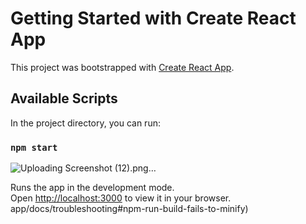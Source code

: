 # Getting Started with Create React App

This project was bootstrapped with [Create React App](https://github.com/facebook/create-react-app).

## Available Scripts

In the project directory, you can run:

### `npm start`
![Uploading Screenshot (12).png…]()

Runs the app in the development mode.\
Open [http://localhost:3000](http://localhost:3000) to view it in your browser.
app/docs/troubleshooting#npm-run-build-fails-to-minify)
